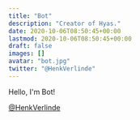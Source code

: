 ```yaml
---
title: "Bot"
description: "Creator of Hyas."
date: 2020-10-06T08:50:45+00:00
lastmod: 2020-10-06T08:50:45+00:00
draft: false
images: []
avatar: "bot.jpg"
twitter: "@HenkVerlinde"
---
```


Hello, I'm Bot!

[@HenkVerlinde](https://twitter.com/henkverlinde)

